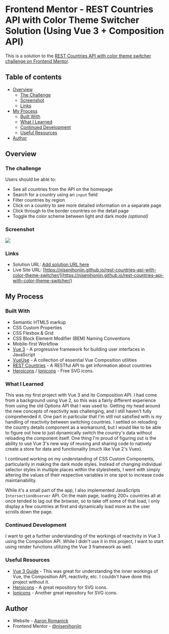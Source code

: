 # Frontend Mentor - REST Countries API with Color Theme Switcher Solution (Using Vue 3 + Composition API)

This is a solution to the [REST Countries API with color theme switcher challenge on Frontend Mentor](https://www.frontendmentor.io/challenges/rest-countries-api-with-color-theme-switcher-5cacc469fec04111f7b848ca).

## Table of contents

- [Overview](#overview)
  - [The Challenge](#the-challenge)
  - [Screenshot](#screenshot)
  - [Links](#links)
- [My Process](#my-process)
  - [Built With](#built-with)
  - [What I Learned](#what-i-learned)
  - [Continued Development](#continued-development)
  - [Useful Resources](#useful-resources)
- [Author](#author)

## <a name="overview"></a>Overview

### <a name="the-challenge"></a>The challenge

Users should be able to:

- See all countries from the API on the homepage
- Search for a country using an `input` field
- Filter countries by region
- Click on a country to see more detailed information on a separate page
- Click through to the border countries on the detail page
- Toggle the color scheme between light and dark mode *(optional)*

### <a name="screenshot"></a>Screenshot

![](./screenshot.jpg)

### <a name="links"></a>Links

- Solution URL: [Add solution URL here](https://your-solution-url.com)
- Live Site URL: [https://nisenihonjin.github.io/rest-countries-api-with-color-theme-switcher/](https://nisenihonjin.github.io/rest-countries-api-with-color-theme-switcher/)

## <a name="my-process"></a>My Process

### <a name="built-with"></a>Built With

- Semantic HTML5 markup
- CSS Custom Properties
- CSS Flexbox & Grid
- CSS Block Element Modifier (BEM) Naming Conventions
- Mobile-first Workflow
- [Vue 3](https://v3.vuejs.org/) - A progressive framework for building user interfaces in JavaScript
- [VueUse](https://vueuse.org/) - A collection of essential Vue Composition utilities 
- [REST Countries](https://restcountries.eu/) - A RESTful API to get information about countries
- [Heroicons](https://heroicons.dev/) / [Ionicons](https://ionic.io/ionicons) - Free SVG icons.

### <a name="what-i-learned"></a>What I Learned

This was my first project with Vue 3 and its Composition API. I had come from a background using Vue 2, so this was a fairly different experience from using the old Options API that I was used to. Getting my head around the new concepts of reactivity was challenging, and I still haven't fully comprehended it. One part in particular that I'm still not satisfied with is my handling of reactivity between switching countries. I settled on reloading the country details component as a workaround, but I would like to be able to figure out how to just dynamically switch the country's data without reloading the component itself. One thing I'm proud of figuring out is the ability to use Vue 3's new way of reusing and sharing code to natively create a store for data and functionality (much like Vue 2's Vuex).

I continued working on my understanding of CSS Custom Components, particularily in making the dark mode styles. Instead of changing individual selector styles in multiple places within the stylesheets, I went with simply altering the values of their respective variables in one spot to increase code maintainability.

While it's a small part of the app, I also implemented JavaScripts `IntersectionObserver` API. On the main page, loading 200+ countries all at once tended to lag out the browser, so to take off some of that load, I only display a few countries at first and dynamically load more as the user scrolls down the page.

### <a name="continued-development"></a>Continued Development

I want to get a further understanding of the workings of reactivity in Vue 3 using the Composition API. While I didn't use it in this project, I want to start using render functions utilizing the Vue 3 framework as well.

### <a name="useful-resources"></a>Useful Resources

- [Vue 3 Guide](https://v3.vuejs.org/guide/introduction.html) - This was great for understanding the inner workings of Vue, the Composition API, reactivity, etc. I couldn't have done this project without it.
- [Heroicons](https://heroicons.dev/) - A great repository for SVG icons.
- [Ionicons](https://ionic.io/ionicons) - Another great repository for SVG icons.

## <a name="author"></a>Author

- Website - [Aaron Romanick](https://www.aaronromanick.com)
- Frontend Mentor - [@nisenihonjin](https://www.frontendmentor.io/profile/nisenihonjin)
